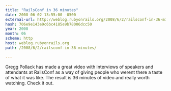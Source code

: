 ```yaml
---
title: "RailsConf in 36 minutes"
date: 2008-06-02 13:55:00 -0500
external-url: http://weblog.rubyonrails.org/2008/6/2/railsconf-in-36-minutes/
hash: 706e9e143e9c6bc4185e9b78006dcc50
year: 2008
month: 06
scheme: http
host: weblog.rubyonrails.org
path: /2008/6/2/railsconf-in-36-minutes/

---
```


Gregg Pollack has made a great video with interviews of speakers and attendants at RailsConf as a way of giving people who werent there a taste of what it was like. The result is 36 minutes of video and really worth watching. Check it out.

